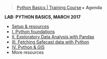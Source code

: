> [Python Basics | Training Course](agenda-python.md) ▸ **Agenda**

**LAB: PYTHON BASICS, MARCH 2017**

* [Setup & resources](python-setup.md)
* [I. Python foundations](../notebooks/1-python-foundations.ipynb)
* [II. Exploratory Data Analysis with Pandas](2-python-eda-with-pandas.md)
* [III. Fetching Safecast data with Python](3-using-safecast-api.md)
* [IV. Python & GIS](4-gis-and-mapping.md)
* More resources
 
